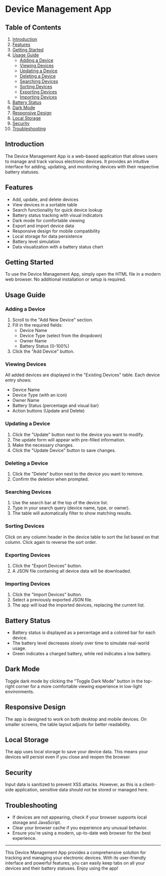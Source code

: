 # Device Management App

## Table of Contents
1. [Introduction](#introduction)
2. [Features](#features)
3. [Getting Started](#getting-started)
4. [Usage Guide](#usage-guide)
   - [Adding a Device](#adding-a-device)
   - [Viewing Devices](#viewing-devices)
   - [Updating a Device](#updating-a-device)
   - [Deleting a Device](#deleting-a-device)
   - [Searching Devices](#searching-devices)
   - [Sorting Devices](#sorting-devices)
   - [Exporting Devices](#exporting-devices)
   - [Importing Devices](#importing-devices)
5. [Battery Status](#battery-status)
6. [Dark Mode](#dark-mode)
7. [Responsive Design](#responsive-design)
8. [Local Storage](#local-storage)
9. [Security](#security)
10. [Troubleshooting](#troubleshooting)

## Introduction

The Device Management App is a web-based application that allows users to manage and track various electronic devices. It provides an intuitive interface for adding, updating, and monitoring devices with their respective battery statuses.

## Features

- Add, update, and delete devices
- View devices in a sortable table
- Search functionality for quick device lookup
- Battery status tracking with visual indicators
- Dark mode for comfortable viewing
- Export and import device data
- Responsive design for mobile compatibility
- Local storage for data persistence
- Battery level simulation
- Data visualization with a battery status chart

## Getting Started

To use the Device Management App, simply open the HTML file in a modern web browser. No additional installation or setup is required.

## Usage Guide

### Adding a Device

1. Scroll to the "Add New Device" section.
2. Fill in the required fields:
   - Device Name
   - Device Type (select from the dropdown)
   - Owner Name
   - Battery Status (0-100%)
3. Click the "Add Device" button.

### Viewing Devices

All added devices are displayed in the "Existing Devices" table. Each device entry shows:
- Device Name
- Device Type (with an icon)
- Owner Name
- Battery Status (percentage and visual bar)
- Action buttons (Update and Delete)

### Updating a Device

1. Click the "Update" button next to the device you want to modify.
2. The update form will appear with pre-filled information.
3. Make the necessary changes.
4. Click the "Update Device" button to save changes.

### Deleting a Device

1. Click the "Delete" button next to the device you want to remove.
2. Confirm the deletion when prompted.

### Searching Devices

1. Use the search bar at the top of the device list.
2. Type in your search query (device name, type, or owner).
3. The table will automatically filter to show matching results.

### Sorting Devices

Click on any column header in the device table to sort the list based on that column. Click again to reverse the sort order.

### Exporting Devices

1. Click the "Export Devices" button.
2. A JSON file containing all device data will be downloaded.

### Importing Devices

1. Click the "Import Devices" button.
2. Select a previously exported JSON file.
3. The app will load the imported devices, replacing the current list.

## Battery Status

- Battery status is displayed as a percentage and a colored bar for each device.
- The battery level decreases slowly over time to simulate real-world usage.
- Green indicates a charged battery, while red indicates a low battery.

## Dark Mode

Toggle dark mode by clicking the "Toggle Dark Mode" button in the top-right corner for a more comfortable viewing experience in low-light environments.

## Responsive Design

The app is designed to work on both desktop and mobile devices. On smaller screens, the table layout adjusts for better readability.

## Local Storage

The app uses local storage to save your device data. This means your devices will persist even if you close and reopen the browser.

## Security

Input data is sanitized to prevent XSS attacks. However, as this is a client-side application, sensitive data should not be stored or managed here.

## Troubleshooting

- If devices are not appearing, check if your browser supports local storage and JavaScript.
- Clear your browser cache if you experience any unusual behavior.
- Ensure you're using a modern, up-to-date web browser for the best experience.

---

This Device Management App provides a comprehensive solution for tracking and managing your electronic devices. With its user-friendly interface and powerful features, you can easily keep tabs on all your devices and their battery statuses. Enjoy using the app!